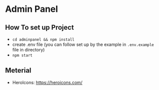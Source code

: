 # Admin Panel

## How To set up Project
 - ``` cd adminpanel && npm install  ```
 - create .env file (you can follow set up by the example in ```.env.example``` file in directory)
 - ``` npm start ```


## Meterial
 - HeroIcons: https://heroicons.com/